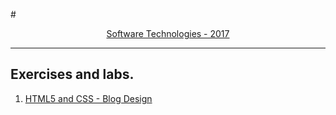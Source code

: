 
#<a href="https://softuni.bg/trainings/1511/software-technologies-february-2017" rel="Software Technologies"><p align="center"> Software Technologies - 2017<p>
</a>

---

## Exercises and labs.
1. <a href="https://github.com/stefkavasileva/SoftUni-Software-Engineering/tree/master/Software%20Technologies/HTML5%20and%20CSS%20-%20Exercises" > HTML5 and CSS - Blog Design </a> 





